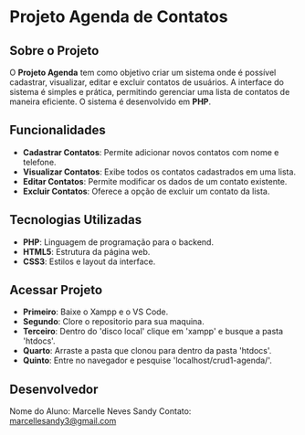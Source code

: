 # Projeto Agenda de Contatos

## Sobre o Projeto
O **Projeto Agenda** tem como objetivo criar um sistema onde é possível cadastrar, visualizar, editar e excluir contatos de usuários. A interface do sistema é simples e prática, permitindo gerenciar uma lista de contatos de maneira eficiente. O sistema é desenvolvido em **PHP**.

## Funcionalidades
- **Cadastrar Contatos**: Permite adicionar novos contatos com nome e telefone.
- **Visualizar Contatos**: Exibe todos os contatos cadastrados em uma lista.
- **Editar Contatos**: Permite modificar os dados de um contato existente.
- **Excluir Contatos**: Oferece a opção de excluir um contato da lista.

## Tecnologias Utilizadas
- **PHP**: Linguagem de programação para o backend.
- **HTML5**: Estrutura da página web.
- **CSS3**: Estilos e layout da interface.

## Acessar Projeto
- **Primeiro**: Baixe o Xampp e o VS Code.
- **Segundo**: Clore o repositorio para sua maquina.
- **Terceiro**: Dentro do 'disco local' clique em 'xampp' e busque a pasta 'htdocs'.
- **Quarto**: Arraste a pasta que clonou para dentro da pasta 'htdocs'.
- **Quinto**: Entre no navegador e pesquise 'localhost/crud1-agenda/'.

## Desenvolvedor
Nome do Aluno: Marcelle Neves Sandy
Contato: marcellesandy3@gmail.com

